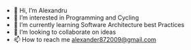 - 👋 Hi, I’m Alexandru
- 👀 I’m interested in Programming and  Cycling
- 🌱 I’m currently learning Software Architecture best Practices
- 💞️ I’m looking to collaborate on ideas
- 📫 How to reach me alexander872009@gmail.com

<!---
alexander872009/alexander872009 is a ✨ special ✨ repository because its `README.md` (this file) appears on your GitHub profile.
You can click the Preview link to take a look at your changes.
--->
